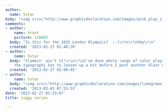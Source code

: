 ```yaml
---
author:
  name: 5star
body: "<img src=\"http://www.graphicdeclaration.com/images/pink_play_ziggy_3.jpg\">\r\n\r\nn."
comments:
- author:
    name: hrant
    picture: 110403
  body: "Is this for the 2032 London Olympics?  ;-)\r\n\r\nhhp\r\n"
  created: '2013-02-27 01:40:28'
- author:
    name: 5star
  body: "Slammin' ain't it!\r\n\r\nI've done whole range of color plays. But I think
    the typography has to loosen up a bit before I post another blast of awesome.\r\n\r\n:)\r\n\r\nn."
  created: '2013-02-27 02:00:03'
- author:
    name: 5star
  body: "<img src=\"http://www.graphicdeclaration.com/images/limegreen_playa_ziggy.jpg\">\r\n\r\nbetter...\r\n\r\nn."
  created: '2013-03-03 07:53:53'
date: '2013-02-27 01:29:07'
title: ziggy series

---
```

